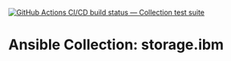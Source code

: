 [![GitHub Actions CI/CD build status — Collection test suite](https://github.com/coll-test/storage.ibm/workflows/Collection%20test%20suite/badge.svg?branch=master)](https://github.com/coll-test/storage.ibm/actions?query=workflow%3A%22Collection%20test%20suite%22)

Ansible Collection: storage.ibm
=================================================